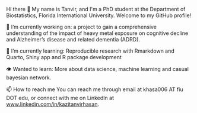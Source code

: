 Hi there 👋
My name is Tanvir, and I'm a PhD student at the Department of Biostatistics, Florida International University. Welcome to my GitHub profile!

🔭 I’m currently working on: a project to gain a comprehensive understanding of the impact of heavy metal exposure on cognitive decline and Alzheimer’s disease and related dementia (ADRD). 

🌱 I’m currently learning: Reproducible research with Rmarkdown and Quarto, Shiny app and R package development

👁️ Wanted to learn: More about data science, machine learning and casual bayesian network.

📫 How to reach me
You can reach me through email at khasa006 AT fiu DOT edu, or connect with me on LinkedIn at www.linkedin.com/in/kazitanvirhasan.






